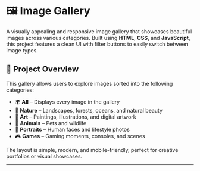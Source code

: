 # 🖼️ Image Gallery

A visually appealing and responsive image gallery that showcases beautiful images across various categories. Built using **HTML**, **CSS**, and **JavaScript**, this project features a clean UI with filter buttons to easily switch between image types.



## 🎯 Project Overview

This gallery allows users to explore images sorted into the following categories:

- 🌍 **All** – Displays every image in the gallery
- 🌲 **Nature** – Landscapes, forests, oceans, and natural beauty
- 🎨 **Art** – Paintings, illustrations, and digital artwork
- 🐾 **Animals** – Pets and wildlife
- 👤 **Portraits** – Human faces and lifestyle photos
- 🎮 **Games** – Gaming moments, consoles, and scenes

The layout is simple, modern, and mobile-friendly, perfect for creative portfolios or visual showcases.

---


